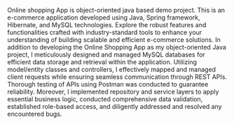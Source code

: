 Online shopping App is object-oriented java based demo project. This is an e-commerce application developed using Java, Spring framework, Hibernate, and MySQL technologies. Explore the robust features and functionalities crafted with industry-standard tools to enhance your understanding of building scalable and efficient e-commerce solutions. In addition to developing the Online Shopping App as my object-oriented Java project, I meticulously designed and managed MySQL databases for efficient data storage and retrieval within the application. Utilizing model/entity classes and controllers, I effectively mapped and managed client requests while ensuring seamless communication through REST APIs. Thorough testing of APIs using Postman was conducted to guarantee reliability. Moreover, I implemented repository and service layers to apply essential business logic, conducted comprehensive data validation, established role-based access, and diligently addressed and resolved any encountered bugs.